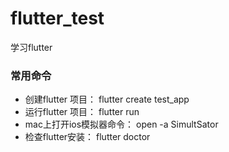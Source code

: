 # flutter_test
学习flutter

### 常用命令
- 创建flutter 项目： flutter create   test_app
- 运行flutter 项目： flutter run
- mac上打开ios模拟器命令： open -a SimultSator
- 检查flutter安装： flutter doctor

